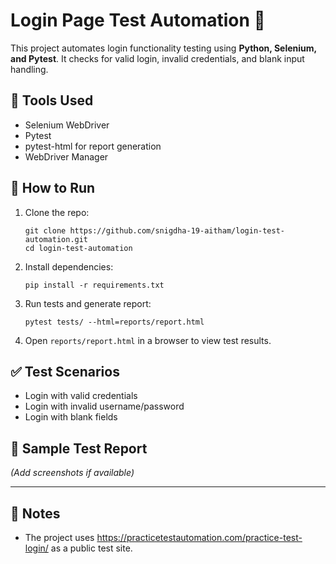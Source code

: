 # Login Page Test Automation 🧪

This project automates login functionality testing using **Python, Selenium, and Pytest**. It checks for valid login, invalid credentials, and blank input handling.

## 🔧 Tools Used
- Selenium WebDriver
- Pytest
- pytest-html for report generation
- WebDriver Manager

## 🚀 How to Run
1. Clone the repo:
   ```
   git clone https://github.com/snigdha-19-aitham/login-test-automation.git
   cd login-test-automation
   ```

2. Install dependencies:
   ```
   pip install -r requirements.txt
   ```

3. Run tests and generate report:
   ```
   pytest tests/ --html=reports/report.html
   ```

4. Open `reports/report.html` in a browser to view test results.

## ✅ Test Scenarios
- Login with valid credentials
- Login with invalid username/password
- Login with blank fields

## 📄 Sample Test Report
*(Add screenshots if available)*

---

## 📌 Notes
- The project uses https://practicetestautomation.com/practice-test-login/ as a public test site.
